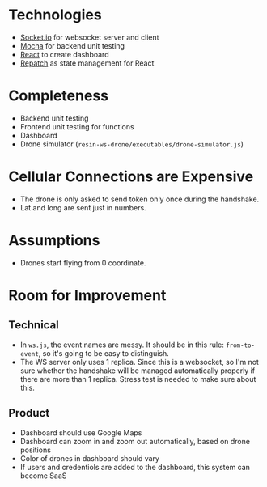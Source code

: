 # Technologies
  - [Socket.io] for websocket server and client
  - [Mocha] for backend unit testing
  - [React] to create dashboard
  - [Repatch] as state management for React

# Completeness
  - Backend unit testing
  - Frontend unit testing for functions
  - Dashboard
  - Drone simulator (`resin-ws-drone/executables/drone-simulator.js`)

# Cellular Connections are Expensive
  - The drone is only asked to send token only once during the handshake.
  - Lat and long are sent just in numbers.

# Assumptions
  - Drones start flying from 0 coordinate.

# Room for Improvement
## Technical
  - In `ws.js`, the event names are messy. It should be in this rule: `from-to-event`, so it's going to be easy to distinguish.
  - The WS server only uses 1 replica. Since this is a websocket, so I'm not sure whether the handshake will be managed automatically properly if there are more than 1 replica. Stress test is needed to make sure about this.
## Product
  - Dashboard should use Google Maps
  - Dashboard can zoom in and zoom out automatically, based on drone positions
  - Color of drones in dashboard should vary
  - If users and credentiols are added to the dashboard, this system can become SaaS

   [socket.io]: <https://socket.io/>
   [mocha]: <https://mochajs.org/>
   [react]: <https://reactjs.org/>
   [repatch]: <https://github.com/jaystack/repatch>